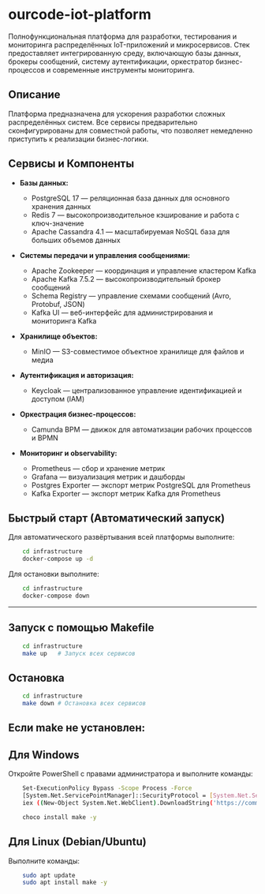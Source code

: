 ourcode-iot-platform
====================

Полнофункциональная платформа для разработки, тестирования и мониторинга распределённых IoT-приложений и микросервисов. Стек предоставляет интегрированную среду, включающую базы данных, брокеры сообщений, систему аутентификации, оркестратор бизнес-процессов и современные инструменты мониторинга.

Описание
--------
Платформа предназначена для ускорения разработки сложных распределённых систем. Все сервисы предварительно сконфигурированы для совместной работы, что позволяет немедленно приступить к реализации бизнес-логики.

Сервисы и Компоненты
--------------------

*   **Базы данных:**
    *   PostgreSQL 17 — реляционная база данных для основного хранения данных
    *   Redis 7 — высокопроизводительное кэширование и работа с ключ-значение
    *   Apache Cassandra 4.1 — масштабируемая NoSQL база для больших объемов данных

*   **Системы передачи и управления сообщениями:**
    *   Apache Zookeeper — координация и управление кластером Kafka
    *   Apache Kafka 7.5.2 — высокопроизводительный брокер сообщений
    *   Schema Registry — управление схемами сообщений (Avro, Protobuf, JSON)
    *   Kafka UI — веб-интерфейс для администрирования и мониторинга Kafka

*   **Хранилище объектов:**
    *   MinIO — S3-совместимое объектное хранилище для файлов и медиа

*   **Аутентификация и авторизация:**
    *   Keycloak — централизованное управление идентификацией и доступом (IAM)

*   **Оркестрация бизнес-процессов:**
    *   Camunda BPM — движок для автоматизации рабочих процессов и BPMN

*   **Мониторинг и observability:**
    *   Prometheus — сбор и хранение метрик
    *   Grafana — визуализация метрик и дашборды
    *   Postgres Exporter — экспорт метрик PostgreSQL для Prometheus
    *   Kafka Exporter — экспорт метрик Kafka для Prometheus

Быстрый старт (Автоматический запуск)
-------------------------------------
Для автоматического развёртывания всей платформы выполните:
```bash
    cd infrastructure
    docker-compose up -d
```
Для остановки выполните:
```bash
    cd infrastructure
    docker-compose down
```

-------------------------------------

Запуск с помощью Makefile
------
```bash
    cd infrastructure
    make up   # Запуск всех сервисов
```
Остановка
--------
```bash
    cd infrastructure
    make down # Остановка всех сервисов
```
Если make не установлен:
-----------------------
Для Windows
-----------
Откройте PowerShell с правами администратора и выполните команды:
```bash
    Set-ExecutionPolicy Bypass -Scope Process -Force
    [System.Net.ServicePointManager]::SecurityProtocol = [System.Net.ServicePointManager]::SecurityProtocol -bor 3072
    iex ((New-Object System.Net.WebClient).DownloadString('https://community.chocolatey.org/install.ps1'))
```
```bash
    choco install make -y
```

Для Linux (Debian/Ubuntu)
-------------------------
Выполните команды:
```bash
    sudo apt update
    sudo apt install make -y
```
